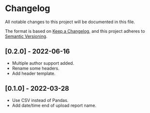 # Changelog
All notable changes to this project will be documented in this file.

The format is based on [Keep a Changelog](https://keepachangelog.com/en/1.0.0/),
and this project adheres to [Semantic Versioning](https://semver.org/spec/v2.0.0.html).

## [0.2.0] - 2022-06-16
- Multiple author support added.
- Rename some headers.
- Add header template.

## [0.1.0] - 2022-03-28
- Use CSV instead of Pandas.
- Add date/time end of upload report name.


